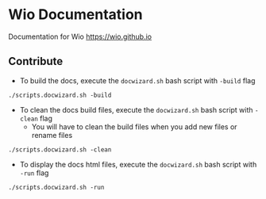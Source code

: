 # Wio Documentation

Documentation for Wio https://wio.github.io

## Contribute

* To build the docs, execute the `docwizard.sh` bash script with `-build` flag
```
./scripts.docwizard.sh -build
```

* To clean the docs build files, execute the `docwizard.sh` bash script with `-clean` flag
    * You will have to clean the build files when you add new files or rename files
```
./scripts.docwizard.sh -clean
```

* To display the docs html files, execute the `docwizard.sh` bash script with `-run` flag
```
./scripts.docwizard.sh -run
```
